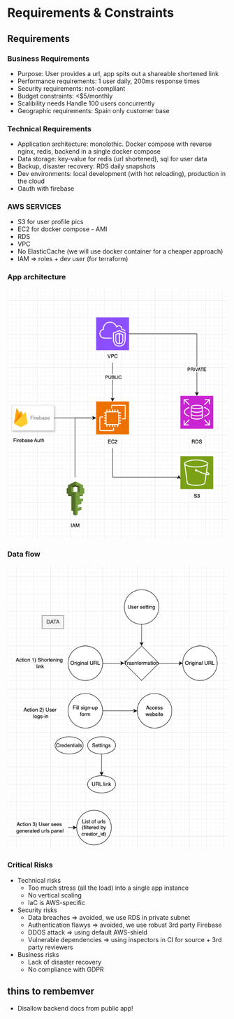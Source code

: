 
# Requirements & Constraints
## Requirements
### Business Requirements
- Purpose: User provides a url, app spits out a shareable shortened link
- Performance requirements: 1 user daily, 200ms response times
- Security requirements: not-compliant
- Budget constraints: <$5/monthly
- Scalibility needs Handle 100 users concurrently 
- Geographic requirements: Spain only customer base
### Technical Requirements
- Application architecture: monolothic. Docker compose with reverse nginx, redis, backend in a single docker compose
- Data storage: key-value for redis (url shortened), sql for user data
- Backup, disaster recovery: RDS daily snapshots
- Dev environments: local development (with hot reloading), production in the cloud
- Oauth with firebase

### AWS SERVICES
- S3 for user profile pics 
- EC2 for docker compose
      - AMI
- RDS
- VPC 
- No ElasticCache (we will use docker container for a cheaper approach)
- IAM => roles + dev user (for terraform)


### App architecture
![Cloud Architecture Diagram](media/cloud_architecture.png)

### Data flow
![Data flow](media/data-flow.png)

### Critical Risks
- Technical risks
  - Too much stress (all the load) into a single app instance
  - No vertical scaling
  - IaC is AWS-specific
- Security risks
  - Data breaches => avoided, we use RDS in private subnet
  - Authentication flawys => avoided, we use robust 3rd party Firebase
  - DDOS attack => using default AWS-shield
  - Vulnerable dependencies => using inspectors in CI for source + 3rd party reviewers
- Business risks
  - Lack of disaster recovery
  - No compliance with GDPR


## thins to rembemver
- Disallow backend docs from public app!